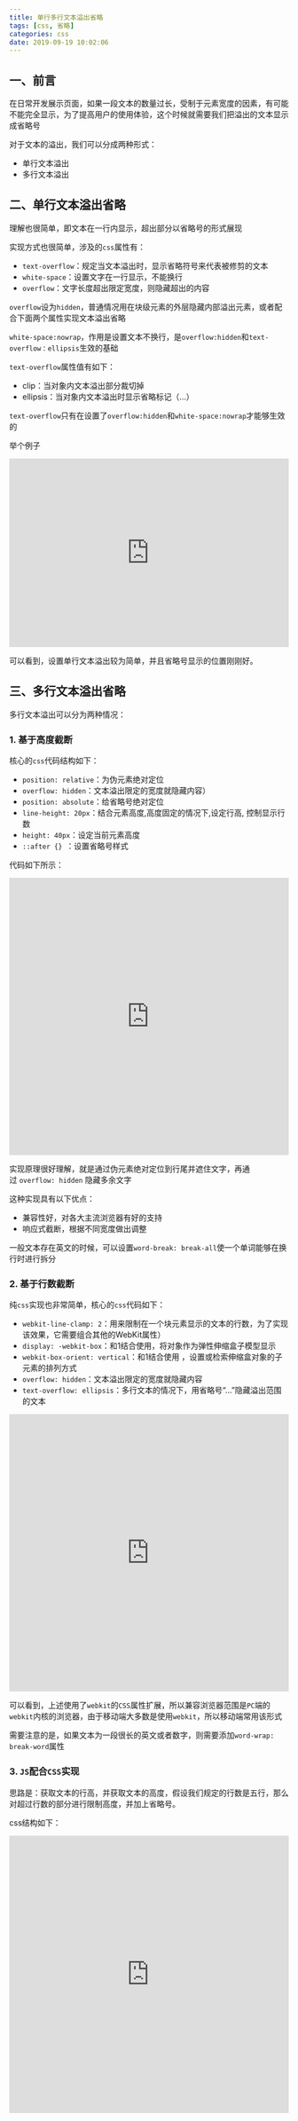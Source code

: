 ```yaml
---
title: 单行多行文本溢出省略
tags: [css, 省略]
categories: css
date: 2019-09-19 10:02:06
---
```


## 一、前言

在日常开发展示页面，如果一段文本的数量过长，受制于元素宽度的因素，有可能不能完全显示，为了提高用户的使用体验，这个时候就需要我们把溢出的文本显示成省略号

对于文本的溢出，我们可以分成两种形式：

- 单行文本溢出
- 多行文本溢出


## 二、单行文本溢出省略

理解也很简单，即文本在一行内显示，超出部分以省略号的形式展现

实现方式也很简单，涉及的`css`属性有：

- `text-overflow`：规定当文本溢出时，显示省略符号来代表被修剪的文本
- `white-space`：设置文字在一行显示，不能换行
- `overflow`：文字长度超出限定宽度，则隐藏超出的内容

`overflow`设为`hidden`，普通情况用在块级元素的外层隐藏内部溢出元素，或者配合下面两个属性实现文本溢出省略

`white-space:nowrap`，作用是设置文本不换行，是`overflow:hidden`和`text-overflow：ellipsis`生效的基础

`text-overflow`属性值有如下：

- clip：当对象内文本溢出部分裁切掉
- ellipsis：当对象内文本溢出时显示省略标记（...）

`text-overflow`只有在设置了`overflow:hidden`和`white-space:nowrap`才能够生效的

举个例子

<iframe height="340" width="100%" scrolling="no" title="text-overflow-one-line" src="https://codepen.io/aaaaaandy/embed/PoQOYzV?default-tab=html%2Cresult&editable=true" frameborder="no" loading="lazy" allowtransparency="true" allowfullscreen="true">
  See the Pen <a href="https://codepen.io/aaaaaandy/pen/PoQOYzV">
  text-overflow-one-line</a> by aaaaaAndy (<a href="https://codepen.io/aaaaaandy">@aaaaaandy</a>)
  on <a href="https://codepen.io">CodePen</a>.
</iframe>

可以看到，设置单行文本溢出较为简单，并且省略号显示的位置刚刚好。

## 三、多行文本溢出省略

多行文本溢出可以分为两种情况：

### 1. 基于高度截断

核心的`css`代码结构如下：

- `position: relative`：为伪元素绝对定位
- `overflow: hidden`：文本溢出限定的宽度就隐藏内容）
- `position: absolute`：给省略号绝对定位
- `line-height: 20px`：结合元素高度,高度固定的情况下,设定行高, 控制显示行数
- `height: 40px`：设定当前元素高度
- `::after {} `：设置省略号样式

代码如下所示：

<iframe height="500" width="100%" scrolling="no" title="text-overflow-multi-line-by-height" src="https://codepen.io/aaaaaandy/embed/YzeEKxO?default-tab=html%2Cresult&editable=true" frameborder="no" loading="lazy" allowtransparency="true" allowfullscreen="true">
  See the Pen <a href="https://codepen.io/aaaaaandy/pen/YzeEKxO">
  text-overflow-multi-line-by-height</a> by aaaaaAndy (<a href="https://codepen.io/aaaaaandy">@aaaaaandy</a>)
  on <a href="https://codepen.io">CodePen</a>.
</iframe>

实现原理很好理解，就是通过伪元素绝对定位到行尾并遮住文字，再通过 `overflow: hidden` 隐藏多余文字

这种实现具有以下优点：

- 兼容性好，对各大主流浏览器有好的支持
- 响应式截断，根据不同宽度做出调整

一般文本存在英文的时候，可以设置`word-break: break-all`使一个单词能够在换行时进行拆分

### 2. 基于行数截断

纯`css`实现也非常简单，核心的`css`代码如下：

- `webkit-line-clamp: 2`：用来限制在一个块元素显示的文本的行数，为了实现该效果，它需要组合其他的WebKit属性）
- `display: -webkit-box`：和1结合使用，将对象作为弹性伸缩盒子模型显示
- `webkit-box-orient: vertical`：和1结合使用 ，设置或检索伸缩盒对象的子元素的排列方式
- `overflow: hidden`：文本溢出限定的宽度就隐藏内容
- `text-overflow: ellipsis`：多行文本的情况下，用省略号“…”隐藏溢出范围的文本

<iframe height="500" width="100%" scrolling="no" title="text-overflow-multi-line-by-line-count" src="https://codepen.io/aaaaaandy/embed/ExQbYow?default-tab=html%2Cresult&editable=true" frameborder="no" loading="lazy" allowtransparency="true" allowfullscreen="true">
  See the Pen <a href="https://codepen.io/aaaaaandy/pen/ExQbYow">
  text-overflow-multi-line-by-line-count</a> by aaaaaAndy (<a href="https://codepen.io/aaaaaandy">@aaaaaandy</a>)
  on <a href="https://codepen.io">CodePen</a>.
</iframe>

可以看到，上述使用了`webkit`的`CSS`属性扩展，所以兼容浏览器范围是`PC`端的`webkit`内核的浏览器，由于移动端大多数是使用`webkit`，所以移动端常用该形式

需要注意的是，如果文本为一段很长的英文或者数字，则需要添加`word-wrap: break-word`属性

### 3. `JS`配合`CSS`实现

思路是：获取文本的行高，并获取文本的高度，假设我们规定的行数是五行，那么对超过行数的部分进行限制高度，并加上省略号。

css结构如下：

<iframe height="500" width="100%" scrolling="no" title="text-overflow-multi-line-by-js-css" src="https://codepen.io/aaaaaandy/embed/wvyPwjv?default-tab=html%2Cresult&editable=true" frameborder="no" loading="lazy" allowtransparency="true" allowfullscreen="true">
  See the Pen <a href="https://codepen.io/aaaaaandy/pen/wvyPwjv">
  text-overflow-multi-line-by-js-css</a> by aaaaaAndy (<a href="https://codepen.io/aaaaaandy">@aaaaaandy</a>)
  on <a href="https://codepen.io">CodePen</a>.
</iframe>
